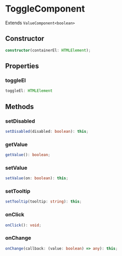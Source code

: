 # ToggleComponent

Extends `ValueComponent<boolean>`

## Constructor

```ts
constructor(containerEl: HTMLElement);
```

## Properties

### toggleEl

```ts
toggleEl: HTMLElement
```

## Methods

### setDisabled

```ts
setDisabled(disabled: boolean): this;
```

### getValue

```ts
getValue(): boolean;
```

### setValue

```ts
setValue(on: boolean): this;
```

### setTooltip

```ts
setTooltip(tooltip: string): this;
```

### onClick

```ts
onClick(): void;
```

### onChange

```ts
onChange(callback: (value: boolean) => any): this;
```

